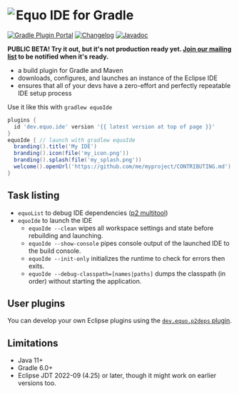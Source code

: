 # <image align="left" src="../.github/equo_logo.svg"> Equo IDE for Gradle

[![Gradle Plugin Portal](https://img.shields.io/gradle-plugin-portal/v/dev.equo.ide?color=blue&label=gradle%20plugin%20portal)](https://plugins.gradle.org/plugin/dev.equo.ide)
[![Changelog](https://img.shields.io/badge/changelog-here-blue)](CHANGELOG.md)
[![Javadoc](https://img.shields.io/badge/javadoc-here-blue)](https://javadoc.io/doc/dev.equo.ide/equo-ide-gradle-plugin)

**PUBLIC BETA! Try it out, but it's not production ready yet. [Join our mailing list](https://equo.dev/ide) to be notified when it's ready.**

- a build plugin for Gradle and Maven
- downloads, configures, and launches an instance of the Eclipse IDE
- ensures that all of your devs have a zero-effort and perfectly repeatable IDE setup process

Use it like this with `gradlew equoIde`

```gradle
plugins {
  id 'dev.equo.ide' version '{{ latest version at top of page }}'
}
equoIde { // launch with gradlew equoIde
  branding().title('My IDE')
  branding().icon(file('my_icon.png'))
  branding().splash(file('my_splash.png'))
  welcome().openUrl('https://github.com/me/myproject/CONTRIBUTING.md')
}
```

## Task listing

- `equoList` to debug IDE dependencies ([p2 multitool](../P2_MULTITOOL.md))
- `equoIde` to launch the IDE
  - `equoIde --clean` wipes all workspace settings and state before rebuilding and launching.
  - `equoIde --show-console` pipes console output of the launched IDE to the build console.
  - `equoIde --init-only` initializes the runtime to check for errors then exits.
  - `equoIde --debug-classpath=[names|paths]` dumps the classpath (in order) without starting the application.

## User plugins

You can develop your own Eclipse plugins using the [`dev.equo.p2deps` plugin](P2DEPS.md).

## Limitations

- Java 11+
- Gradle 6.0+
- Eclipse JDT 2022-09 (4.25) or later, though it might work on earlier versions too.